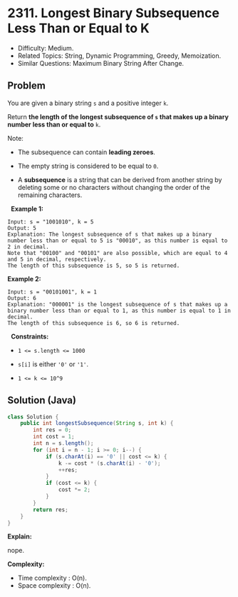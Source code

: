 # 2311. Longest Binary Subsequence Less Than or Equal to K

- Difficulty: Medium.
- Related Topics: String, Dynamic Programming, Greedy, Memoization.
- Similar Questions: Maximum Binary String After Change.

## Problem

You are given a binary string ```s``` and a positive integer ```k```.

Return **the length of the **longest** subsequence of **```s```** that makes up a **binary** number less than or equal to** ```k```.

Note:


	
- The subsequence can contain **leading zeroes**.
	
- The empty string is considered to be equal to ```0```.
	
- A **subsequence** is a string that can be derived from another string by deleting some or no characters without changing the order of the remaining characters.


 
**Example 1:**

```
Input: s = "1001010", k = 5
Output: 5
Explanation: The longest subsequence of s that makes up a binary number less than or equal to 5 is "00010", as this number is equal to 2 in decimal.
Note that "00100" and "00101" are also possible, which are equal to 4 and 5 in decimal, respectively.
The length of this subsequence is 5, so 5 is returned.
```

**Example 2:**

```
Input: s = "00101001", k = 1
Output: 6
Explanation: "000001" is the longest subsequence of s that makes up a binary number less than or equal to 1, as this number is equal to 1 in decimal.
The length of this subsequence is 6, so 6 is returned.
```

 
**Constraints:**


	
- ```1 <= s.length <= 1000```
	
- ```s[i]``` is either ```'0'``` or ```'1'```.
	
- ```1 <= k <= 10^9```



## Solution (Java)

```java
class Solution {
    public int longestSubsequence(String s, int k) {
        int res = 0;
        int cost = 1;
        int n = s.length();
        for (int i = n - 1; i >= 0; i--) {
            if (s.charAt(i) == '0' || cost <= k) {
                k -= cost * (s.charAt(i) - '0');
                ++res;
            }
            if (cost <= k) {
                cost *= 2;
            }
        }
        return res;
    }
}
```

**Explain:**

nope.

**Complexity:**

* Time complexity : O(n).
* Space complexity : O(n).
